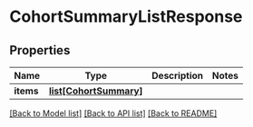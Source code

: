 # CohortSummaryListResponse

## Properties
Name | Type | Description | Notes
------------ | ------------- | ------------- | -------------
**items** | [**list[CohortSummary]**](CohortSummary.md) |  | 

[[Back to Model list]](../README.md#documentation-for-models) [[Back to API list]](../README.md#documentation-for-api-endpoints) [[Back to README]](../README.md)


